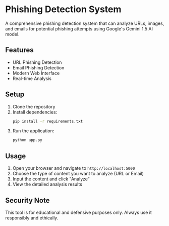 # Phishing Detection System

A comprehensive phishing detection system that can analyze URLs, images, and emails for potential phishing attempts using Google's Gemini 1.5 AI model.

## Features

- URL Phishing Detection
- Email Phishing Detection
- Modern Web Interface
- Real-time Analysis

## Setup

1. Clone the repository
2. Install dependencies:
   ```bash
   pip install -r requirements.txt
   ```
3. Run the application:
   ```bash
   python app.py
   ```

## Usage

1. Open your browser and navigate to `http://localhost:5000`
2. Choose the type of content you want to analyze (URL or Email)
3. Input the content and click "Analyze"
4. View the detailed analysis results

## Security Note

This tool is for educational and defensive purposes only. Always use it responsibly and ethically. 
